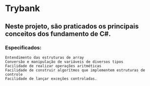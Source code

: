 # Trybank
## Neste projeto, são praticados os principais conceitos dos fundamento de C#.
### Especificados:
    Entendimento das estruturas de array
    Conversão e manipulação de variáveis de diversos tipos
    Facilidade de realizar operações aritméticas
    Facilidade de construir algorítmos que implementem estruturas de controle
    Facilidade de lançar exceções controladas.
